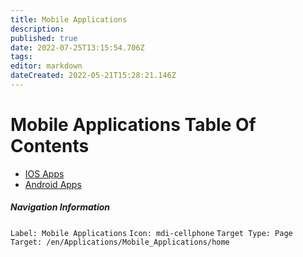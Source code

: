 ```yaml
---
title: Mobile Applications
description: 
published: true
date: 2022-07-25T13:15:54.706Z
tags: 
editor: markdown
dateCreated: 2022-05-21T15:28:21.146Z
---
```

# Mobile Applications Table Of Contents

- [IOS Apps]()
- [Android Apps]()





##### Navigation Information
`Label: Mobile Applications`
`Icon: mdi-cellphone`
`Target Type: Page`
`Target: /en/Applications/Mobile_Applications/home`